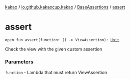 [kakao](../../index.md) / [io.github.kakaocup.kakao](../index.md) / [BaseAssertions](index.md) / [assert](./assert.md)

# assert

`open fun assert(function: () -> ViewAssertion): `[`Unit`](https://kotlinlang.org/api/latest/jvm/stdlib/kotlin/-unit/index.html)

Check the view with the given custom assertion

### Parameters

`function` - Lambda that must return ViewAssertion
